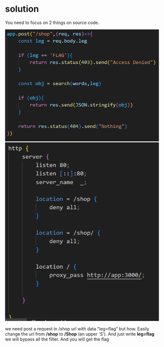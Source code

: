 # solution

You need to focus on 2 things on source code.

![alt text](image.png)
![alt text](image-1.png) <br>

we need post a request in /shop url with data "leg=flag" but how. Easily change the url from **/shop** to **/Shop** (an upper 'S'). And just write **leg=flag** we will bypass all the filter. And you will get the flag
